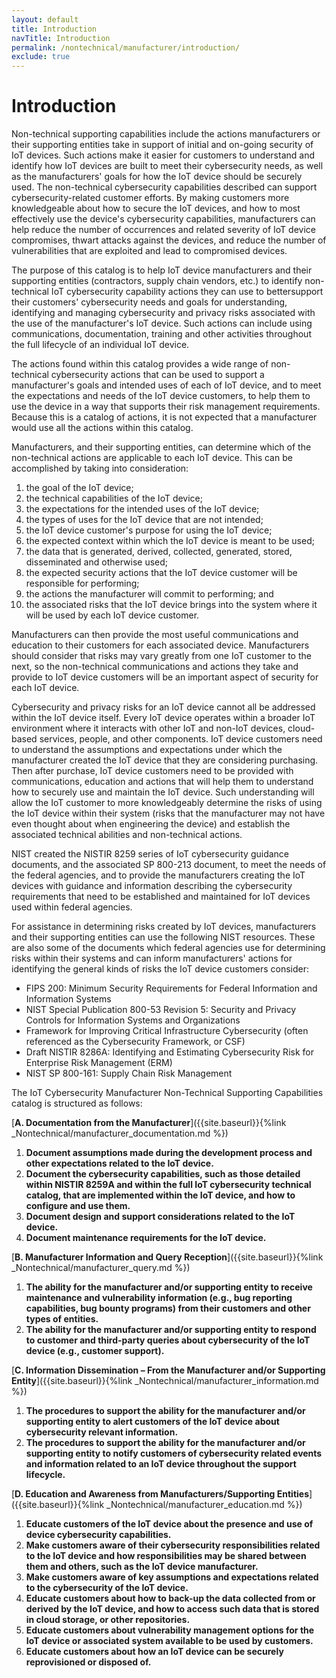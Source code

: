 ```yaml
---
layout: default
title: Introduction
navTitle: Introduction
permalink: /nontechnical/manufacturer/introduction/
exclude: true
---
```


# Introduction

Non-technical supporting capabilities include the actions manufacturers or their supporting entities take in support of initial and on-going security of IoT devices. Such actions make it easier for customers to understand and identify how IoT devices are built to meet their cybersecurity needs, as well as the manufacturers&#39; goals for how the IoT device should be securely used. The non-technical cybersecurity capabilities described can support cybersecurity-related customer efforts. By making customers more knowledgeable about how to secure the IoT devices, and how to most effectively use the device&#39;s cybersecurity capabilities, manufacturers can help reduce the number of occurrences and related severity of IoT device compromises, thwart attacks against the devices, and reduce the number of vulnerabilities that are exploited and lead to compromised devices.

The purpose of this catalog is to help IoT device manufacturers and their supporting entities (contractors, supply chain vendors, etc.) to identify non-technical IoT cybersecurity capability actions they can use to bettersupport their customers&#39; cybersecurity needs and goals for understanding, identifying and managing cybersecurity and privacy risks associated with the use of the manufacturer&#39;s IoT device. Such actions can include using communications, documentation, training and other activities throughout the full lifecycle of an individual IoT device.

The actions found within this catalog provides a wide range of non-technical cybersecurity actions that can be used to support a manufacturer&#39;s goals and intended uses of each of IoT device, and to meet the expectations and needs of the IoT device customers, to help them to use the device in a way that supports their risk management requirements. Because this is a catalog of actions, it is not expected that a manufacturer would use all the actions within this catalog.

Manufacturers, and their supporting entities, can determine which of the non-technical actions are applicable to each IoT device. This can be accomplished by taking into consideration:

1) the goal of the IoT device;<br/>
2) the technical capabilities of the IoT device;<br/>
3) the expectations for the intended uses of the IoT device;<br/>
4) the types of uses for the IoT device that are not intended;<br/>
5) the IoT device customer&#39;s purpose for using the IoT device;<br/>
6) the expected context within which the IoT device is meant to be used;<br/>
7) the data that is generated, derived, collected, generated, stored, disseminated and otherwise used;<br/>
8) the expected security actions that the IoT device customer will be responsible for performing;<br/>
9) the actions the manufacturer will commit to performing; and<br/>
10) the associated risks that the IoT device brings into the system where it will be used by each IoT device customer.<br/>

Manufacturers can then provide the most useful communications and education to their customers for each associated device. Manufacturers should consider that risks may vary greatly from one IoT customer to the next, so the non-technical communications and actions they take and provide to IoT device customers will be an important aspect of security for each IoT device.

Cybersecurity and privacy risks for an IoT device cannot all be addressed within the IoT device itself. Every IoT device operates within a broader IoT environment where it interacts with other IoT and non-IoT devices, cloud-based services, people, and other components. IoT device customers need to understand the assumptions and expectations under which the manufacturer created the IoT device that they are considering purchasing. Then after purchase, IoT device customers need to be provided with communications, education and actions that will help them to understand how to securely use and maintain the IoT device. Such understanding will allow the IoT customer to more knowledgeably determine the risks of using the IoT device within their system (risks that the manufacturer may not have even thought about when engineering the device) and establish the associated technical abilities and non-technical actions.

NIST created the NISTIR 8259 series of IoT cybersecurity guidance documents, and the associated SP 800-213 document, to meet the needs of the federal agencies, and to provide the manufacturers creating the IoT devices with guidance and information describing the cybersecurity requirements that need to be established and maintained for IoT devices used within federal agencies.

For assistance in determining risks created by IoT devices, manufacturers and their supporting entities can use the following NIST resources. These are also some of the documents which federal agencies use for determining risks within their systems and can inform manufacturers&#39; actions for identifying the general kinds of risks the IoT device customers consider:

- FIPS 200: Minimum Security Requirements for Federal Information and Information Systems
- NIST Special Publication 800-53 Revision 5: Security and Privacy Controls for Information Systems and Organizations
- Framework for Improving Critical Infrastructure Cybersecurity (often referenced as the Cybersecurity Framework, or CSF)
- Draft NISTIR 8286A: Identifying and Estimating Cybersecurity Risk for Enterprise Risk Management (ERM)
- NIST SP 800-161: Supply Chain Risk Management

The IoT Cybersecurity Manufacturer Non-Technical Supporting Capabilities catalog is structured as follows:

 [**A. Documentation from the Manufacturer**]({{site.baseurl}}{%link _Nontechnical/manufacturer_documentation.md %})
 
   1. **Document assumptions made during the development process and other expectations related to the IoT device.**
   2. **Document the cybersecurity capabilities, such as those detailed within NISTIR 8259A and within the full IoT cybersecurity technical catalog, that are  implemented within the IoT device, and how to configure and use them.**
   3. **Document design and support considerations related to the IoT device.**
   4. **Document maintenance requirements for the IoT device.**
  
 [**B. Manufacturer Information and Query Reception**]({{site.baseurl}}{%link _Nontechnical/manufacturer_query.md %})
 
   1. **The ability for the manufacturer and/or supporting entity to receive maintenance and vulnerability information (e.g., bug reporting capabilities, bug bounty programs) from their customers and other types of entities.**
   2. **The ability for the manufacturer and/or supporting entity to respond to customer and third-party queries about cybersecurity of the IoT device (e.g., customer support).**
 
 [**C. Information Dissemination – From the Manufacturer and/or Supporting Entity**]({{site.baseurl}}{%link _Nontechnical/manufacturer_information.md %})
 
   1. **The procedures to support the ability for the manufacturer and/or supporting entity to alert customers of the IoT device about cybersecurity relevant information.**
   2. **The procedures to support the ability for the manufacturer and/or supporting entity to notify customers of cybersecurity related events and information related to an IoT device throughout the support lifecycle.**

 [**D. Education and Awareness from Manufacturers/Supporting Entities**]({{site.baseurl}}{%link _Nontechnical/manufacturer_education.md %})
 
   1. **Educate customers of the IoT device about the presence and use of device cybersecurity capabilities.**
   2. **Make customers aware of their cybersecurity responsibilities related to the IoT device and how responsibilities may be shared between them and others, such as the IoT device manufacturer.**
   3. **Make customers aware of key assumptions and expectations related to the cybersecurity of the IoT device.**
   4. **Educate customers about how to back-up the data collected from or derived by the IoT device, and how to access such data that is stored in cloud storage, or other repositories.**
   5. **Educate customers about vulnerability management options for the IoT device or associated system available to be used by customers.**
   6. **Educate customers about how an IoT device can be securely reprovisioned or disposed of.**
